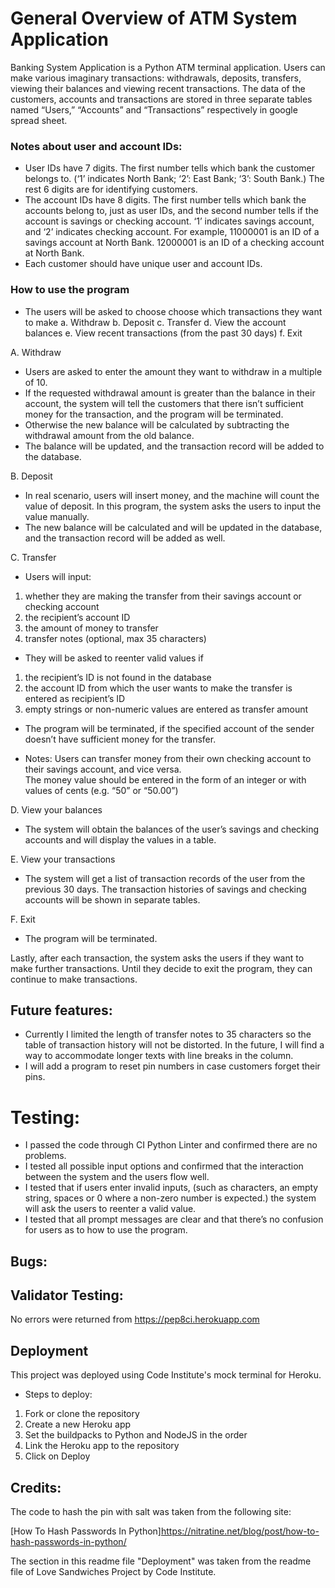 # General Overview of ATM System Application

Banking System Application is a Python ATM terminal application.  Users can make various imaginary transactions: withdrawals, deposits, transfers, viewing their balances and viewing recent transactions.  The data of the customers, accounts and transactions are stored in three separate tables named “Users,” “Accounts” and “Transactions” respectively in google spread sheet. 

### Notes about user and account IDs: 
- User IDs have 7 digits.  The first number tells which bank the customer belongs to.  (‘1’ indicates North Bank; ‘2’: East Bank; ‘3’: South Bank.)  The rest 6 digits are for identifying customers.  
- The account IDs have 8 digits.  The first number tells which bank the accounts belong to, just as user IDs, and the second number tells if the account is savings or checking account.  ‘1’ indicates savings account, and ‘2’ indicates checking account.  For example, 11000001 is an ID of a savings account at North Bank.  12000001 is an ID of a checking account at North Bank.
- Each customer should have unique user and account IDs.  


### How to use the program
- The users will be asked to choose choose which transactions they want to make
a.  Withdraw
b.  Deposit
c.  Transfer
d.  View the account balances
e.  View recent transactions (from the past 30 days)
f.  Exit

A. Withdraw
- Users are asked to enter the amount they want to withdraw in a multiple of 10.
- If the requested withdrawal amount is greater than the balance in their account, the system will tell the customers that there isn’t sufficient money for the transaction, and the program will be terminated.  
- Otherwise the new balance will be calculated by subtracting the withdrawal amount from the old balance.
- The balance will be updated, and the transaction record will be added to the database.  

B. Deposit
- In real scenario, users will insert money, and the machine will count the value of deposit.  In this program, the system asks the users to input the value manually. 
- The new balance will be calculated and will be updated in the database, and the transaction record will be added as well.

C. Transfer
- Users will input:
1. whether they are making the transfer from their savings account or checking account
2. the recipient’s account ID 
3. the amount of money to transfer 
4. transfer notes (optional, max 35 characters)

- They will be asked to reenter valid values if 
1. the recipient’s ID is not found in the database
2. the account ID from which the user wants to make the transfer is entered as recipient’s ID
3. empty strings or non-numeric values are entered as transfer amount

- The program will be terminated, if the specified account of the sender doesn’t have sufficient money for the transfer.

- Notes: Users can transfer money from their own checking account to their savings account, and vice versa.  
The money value should be entered in the form of an integer or with values of cents (e.g. “50” or “50.00”)

D. View your balances
- The system will obtain the balances of the user’s savings and checking accounts and will display the values in a table.  

E. View your transactions
- The system will get a list of transaction records of the user from the previous 30 days.  The transaction histories of savings and checking accounts will be shown in separate tables.

F. Exit
- The program will be terminated.  

Lastly, after each transaction, the system asks the users if they want to make further transactions.  Until they decide to exit the program, they can continue to make transactions.

## Future features:
- Currently I limited the length of transfer notes to 35 characters so the table of transaction history will not be distorted.  In the future, I will find a way to accommodate longer texts with line breaks in the column.  
- I will add a program to reset pin numbers in case customers forget their pins.

# Testing:
- I passed the code through CI Python Linter and confirmed there are no problems.
- I tested all possible input options and confirmed that the interaction between the system and the users flow well.
- I tested that if users enter invalid inputs, (such as characters, an empty string, spaces or 0 where a non-zero number is expected.) the system will ask the users to reenter a valid value.  
- I tested that all prompt messages are clear and that there’s no confusion for users as to how to use the program.  

## Bugs:


## Validator Testing: 
No errors were returned from https://pep8ci.herokuapp.com

## Deployment
This project was deployed using Code Institute's mock terminal for Heroku.
- Steps to deploy:
1. Fork or clone the repository
2. Create a new Heroku app
3. Set the buildpacks to Python and NodeJS in the order
4. Link the Heroku app to the repository
5. Click on Deploy

## Credits:
The code to hash the pin with salt was taken from the following site:

[How To Hash Passwords In Python]https://nitratine.net/blog/post/how-to-hash-passwords-in-python/

The section in this readme file "Deployment" was taken from the readme file of Love Sandwiches Project by Code Institute.